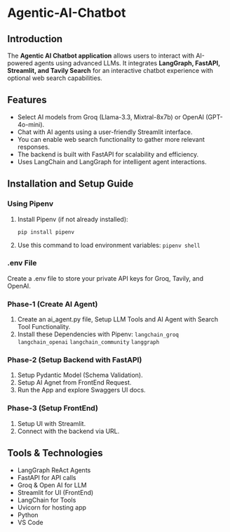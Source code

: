 # Agentic-AI-Chatbot

## Introduction
The **Agentic AI Chatbot application** allows users to interact with AI-powered agents using advanced LLMs. It integrates **LangGraph, FastAPI, Streamlit, and Tavily Search** for an interactive chatbot experience with optional web search capabilities.

## Features
- Select AI models from Groq (Llama-3.3, Mixtral-8x7b) or OpenAI (GPT-4o-mini).
- Chat with AI agents using a user-friendly Streamlit interface.
- You can enable web search functionality to gather more relevant responses.
- The backend is built with FastAPI for scalability and efficiency.
- Uses LangChain and LangGraph for intelligent agent interactions.

## Installation and Setup Guide

### Using Pipenv
1. Install Pipenv (if not already installed):

   `pip install pipenv`

2. Use this command to load environment variables: `pipenv shell` 

### .env File

Create a .env file to store your private API keys for Groq, Tavily, and OpenAI.
### Phase-1 (Create AI Agent)

1. Create an ai_agent.py file, Setup LLM Tools and AI Agent with Search Tool Functionality.
2. Install these Dependencies with Pipenv:
   `langchain_groq` `langchain_openai` `langchain_community` `langgraph`

### Phase-2 (Setup Backend with FastAPI)

1. Setup Pydantic Model (Schema Validation).
2. Setup AI Agnet from FrontEnd Request.
3. Run the App and explore Swaggers UI docs.

### Phase-3 (Setup FrontEnd)

1. Setup UI with Streamlit.
2. Connect with the backend via URL.

## Tools & Technologies

* LangGraph ReAct Agents
* FastAPI for API calls
* Groq & Open AI for LLM
* Streamlit for UI (FrontEnd)
* LangChain for Tools
* Uvicorn for hosting app
* Python
* VS Code
